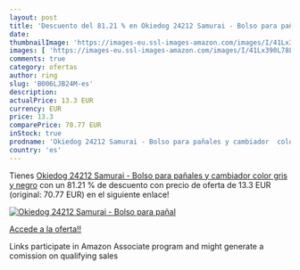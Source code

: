 ```yaml
---
layout: post
title: 'Descuento del 81.21 % en Okiedog 24212 Samurai - Bolso para pañal'
date: 
thumbnailImage: 'https://images-eu.ssl-images-amazon.com/images/I/41Lx390L78L._SL200_.jpg'
images: [ 'https://images-eu.ssl-images-amazon.com/images/I/41Lx390L78L._SL200_.jpg' ]
comments: true
category: ofertas
author: ring
slug: 'B006LJB24M-es'
description:
actualPrice: 13.3 EUR
currency: EUR
price: 13.3
comparePrice: 70.77 EUR
inStock: true
prodname: 'Okiedog 24212 Samurai - Bolso para pañales y cambiador  color gris y negro'
country: 'es'
---
```


Tienes [Okiedog 24212 Samurai - Bolso para pañales y cambiador  color gris y negro](https://www.amazon.es/dp/B006LJB24M/?tag=tolees-21) con un 81.21 % de descuento con precio de oferta de 13.3 EUR (original: 70.77 EUR) en el siguiente enlace!

[![Okiedog 24212 Samurai - Bolso para pañal](https://images-eu.ssl-images-amazon.com/images/I/41Lx390L78L._SL200_.jpg)](https://www.amazon.es/dp/B006LJB24M/?tag=tolees-21)

[Accede a la oferta!!](https://www.amazon.es/dp/B006LJB24M/?tag=tolees-21)

Links participate in Amazon Associate program and might generate a comission on qualifying sales


